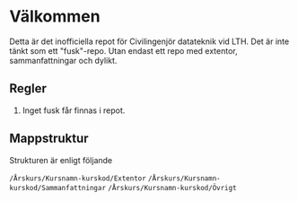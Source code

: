 # Välkommen 

Detta är det inofficiella repot för Civilingenjör datateknik vid LTH. Det är inte tänkt som ett "fusk"-repo. Utan endast ett repo med extentor, sammanfattningar och dylikt.

## Regler
 1. Inget fusk får finnas i repot.

## Mappstruktur
 Strukturen är enligt följande

 `/Årskurs/Kursnamn-kurskod/Extentor`
 `/Årskurs/Kursnamn-kurskod/Sammanfattningar`
 `/Årskurs/Kursnamn-kurskod/Övrigt`
